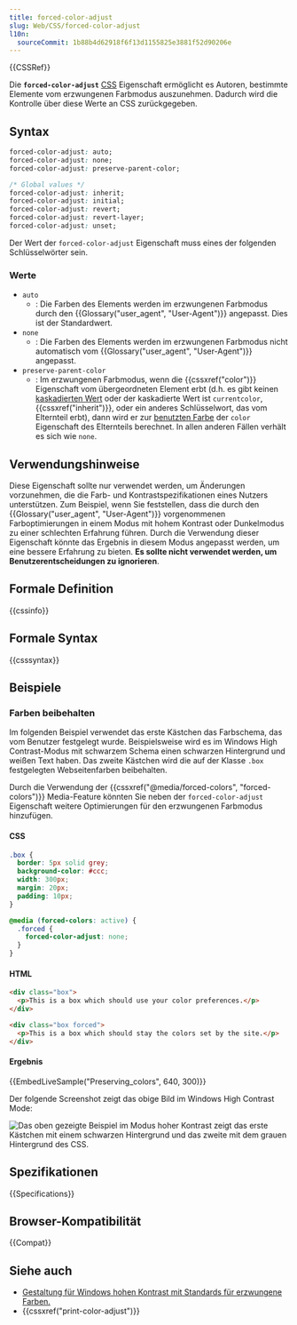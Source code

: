 ```yaml
---
title: forced-color-adjust
slug: Web/CSS/forced-color-adjust
l10n:
  sourceCommit: 1b88b4d62918f6f13d1155825e3881f52d90206e
---
```


{{CSSRef}}

Die **`forced-color-adjust`** [CSS](/de/docs/Web/CSS) Eigenschaft ermöglicht es Autoren, bestimmte Elemente vom erzwungenen Farbmodus auszunehmen. Dadurch wird die Kontrolle über diese Werte an CSS zurückgegeben.

## Syntax

```css
forced-color-adjust: auto;
forced-color-adjust: none;
forced-color-adjust: preserve-parent-color;

/* Global values */
forced-color-adjust: inherit;
forced-color-adjust: initial;
forced-color-adjust: revert;
forced-color-adjust: revert-layer;
forced-color-adjust: unset;
```

Der Wert der `forced-color-adjust` Eigenschaft muss eines der folgenden Schlüsselwörter sein.

### Werte

- `auto`
  - : Die Farben des Elements werden im erzwungenen Farbmodus durch den {{Glossary("user_agent", "User-Agent")}} angepasst. Dies ist der Standardwert.
- `none`
  - : Die Farben des Elements werden im erzwungenen Farbmodus nicht automatisch vom {{Glossary("user_agent", "User-Agent")}} angepasst.
- `preserve-parent-color`
  - : Im erzwungenen Farbmodus, wenn die {{cssxref("color")}} Eigenschaft vom übergeordneten Element erbt (d.h. es gibt keinen [kaskadierten Wert](/de/docs/Web/CSS/CSS_cascade/Cascade) oder der kaskadierte Wert ist `currentcolor`, {{cssxref("inherit")}}, oder ein anderes Schlüsselwort, das vom Elternteil erbt), dann wird er zur [benutzten Farbe](/de/docs/Web/CSS/CSS_cascade/Value_processing#used_value) der `color` Eigenschaft des Elternteils berechnet. In allen anderen Fällen verhält es sich wie `none`.

## Verwendungshinweise

Diese Eigenschaft sollte nur verwendet werden, um Änderungen vorzunehmen, die die Farb- und Kontrastspezifikationen eines Nutzers unterstützen. Zum Beispiel, wenn Sie feststellen, dass die durch den {{Glossary("user_agent", "User-Agent")}} vorgenommenen Farboptimierungen in einem Modus mit hohem Kontrast oder Dunkelmodus zu einer schlechten Erfahrung führen. Durch die Verwendung dieser Eigenschaft könnte das Ergebnis in diesem Modus angepasst werden, um eine bessere Erfahrung zu bieten. **Es sollte nicht verwendet werden, um Benutzerentscheidungen zu ignorieren**.

## Formale Definition

{{cssinfo}}

## Formale Syntax

{{csssyntax}}

## Beispiele

### Farben beibehalten

Im folgenden Beispiel verwendet das erste Kästchen das Farbschema, das vom Benutzer festgelegt wurde. Beispielsweise wird es im Windows High Contrast-Modus mit schwarzem Schema einen schwarzen Hintergrund und weißen Text haben. Das zweite Kästchen wird die auf der Klasse `.box` festgelegten Webseitenfarben beibehalten.

Durch die Verwendung der {{cssxref("@media/forced-colors", "forced-colors")}} Media-Feature könnten Sie neben der `forced-color-adjust` Eigenschaft weitere Optimierungen für den erzwungenen Farbmodus hinzufügen.

#### CSS

```css
.box {
  border: 5px solid grey;
  background-color: #ccc;
  width: 300px;
  margin: 20px;
  padding: 10px;
}

@media (forced-colors: active) {
  .forced {
    forced-color-adjust: none;
  }
}
```

#### HTML

```html
<div class="box">
  <p>This is a box which should use your color preferences.</p>
</div>

<div class="box forced">
  <p>This is a box which should stay the colors set by the site.</p>
</div>
```

#### Ergebnis

{{EmbedLiveSample("Preserving_colors", 640, 300)}}

Der folgende Screenshot zeigt das obige Bild im Windows High Contrast Mode:

![Das oben gezeigte Beispiel im Modus hoher Kontrast zeigt das erste Kästchen mit einem schwarzen Hintergrund und das zweite mit dem grauen Hintergrund des CSS.](windows-high-contrast.jpg)

## Spezifikationen

{{Specifications}}

## Browser-Kompatibilität

{{Compat}}

## Siehe auch

- [Gestaltung für Windows hohen Kontrast mit Standards für erzwungene Farben.](https://blogs.windows.com/msedgedev/2020/09/17/styling-for-windows-high-contrast-with-new-standards-for-forced-colors/)
- {{cssxref("print-color-adjust")}}
